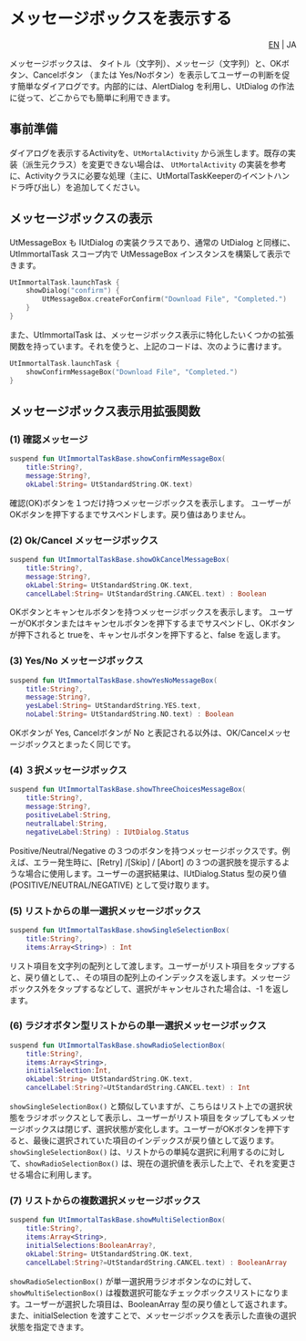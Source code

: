 # メッセージボックスを表示する
<div align="right">
<a href="./messagebox.md">EN</a> | JA
</div>

メッセージボックスは、
タイトル（文字列）、メッセージ（文字列）と、OKボタン、Cancelボタン （または Yes/Noボタン）を表示してユーザーの判断を促す簡単なダイアログです。内部的には、AlertDialog を利用し、UtDialog の作法に従って、どこからでも簡単に利用できます。


## 事前準備

ダイアログを表示するActivityを、`UtMortalActivity` から派生します。既存の実装（派生元クラス）を変更できない場合は、 `UtMortalActivity` の実装を参考に、Activityクラスに必要な処理（主に、UtMortalTaskKeeperのイベントハンドラ呼び出し）を追加してください。

## メッセージボックスの表示

UtMessageBox も IUtDialog の実装クラスであり、通常の UtDialog と同様に、
UtImmortalTask スコープ内で UtMessageBox インスタンスを構築して表示できます。

```kotlin
UtImmortalTask.launchTask {
    showDialog("confirm") { 
        UtMessageBox.createForConfirm("Download File", "Completed.") 
    }
}
```

また、UtImmortalTask は、メッセージボックス表示に特化したいくつかの拡張関数を持っています。それを使うと、上記のコードは、次のように書けます。

```kotlin
UtImmortalTask.launchTask {
    showConfirmMessageBox("Download File", "Completed.") 
}
```

## メッセージボックス表示用拡張関数

### (1) 確認メッセージ
```kotlin
suspend fun UtImmortalTaskBase.showConfirmMessageBox(
    title:String?, 
    message:String?, 
    okLabel:String= UtStandardString.OK.text)
```
確認(OK)ボタンを１つだけ持つメッセージボックスを表示します。
ユーザーがOKボタンを押下するまでサスペンドします。戻り値はありません。

### (2) Ok/Cancel メッセージボックス

```kotlin
suspend fun UtImmortalTaskBase.showOkCancelMessageBox(
    title:String?, 
    message:String?, 
    okLabel:String= UtStandardString.OK.text, 
    cancelLabel:String= UtStandardString.CANCEL.text) : Boolean
```
OKボタンとキャンセルボタンを持つメッセージボックスを表示します。
ユーザーがOKボタンまたはキャンセルボタンを押下するまでサスペンドし、OKボタンが押下されると trueを、キャンセルボタンを押下すると、false を返します。

### (3) Yes/No メッセージボックス

```kotlin
suspend fun UtImmortalTaskBase.showYesNoMessageBox(
    title:String?, 
    message:String?, 
    yesLabel:String= UtStandardString.YES.text, 
    noLabel:String= UtStandardString.NO.text) : Boolean
```
OKボタンが Yes, Cancelボタンが No と表記される以外は、OK/Cancelメッセージボックスとまったく同じです。

### (4) ３択メッセージボックス

```kotlin
suspend fun UtImmortalTaskBase.showThreeChoicesMessageBox(
    title:String?, 
    message:String?, 
    positiveLabel:String, 
    neutralLabel:String, 
    negativeLabel:String) : IUtDialog.Status
```

Positive/Neutral/Negative の３つのボタンを持つメッセージボックスです。例えば、エラー発生時に、\[Retry\] /\[Skip\] / \[Abort\] の３つの選択肢を提示するような場合に使用します。ユーザーの選択結果は、IUtDialog.Status 型の戻り値 (POSITIVE/NEUTRAL/NEGATIVE) として受け取ります。

### (5) リストからの単一選択メッセージボックス

```kotlin
suspend fun UtImmortalTaskBase.showSingleSelectionBox(
    title:String?, 
    items:Array<String>) : Int
```
リスト項目を文字列の配列として渡します。ユーザーがリスト項目をタップすると、戻り値として、、その項目の配列上のインデックスを返します。メッセージボックス外をタップするなどして、選択がキャンセルされた場合は、-1 を返します。

### (6) ラジオボタン型リストからの単一選択メッセージボックス

```kotlin
suspend fun UtImmortalTaskBase.showRadioSelectionBox(
    title:String?, 
    items:Array<String>, 
    initialSelection:Int, 
    okLabel:String= UtStandardString.OK.text, 
    cancelLabel:String?=UtStandardString.CANCEL.text) : Int
```

`showSingleSelectionBox()` と類似していますが、こちらはリスト上での選択状態をラジオボックスとして表示し、ユーザーがリスト項目をタップしてもメッセージボックスは閉じず、選択状態が変化します。ユーザーがOKボタンを押下すると、最後に選択されていた項目のインデックスが戻り値として返ります。`showSingleSelectionBox()` は、リストからの単純な選択に利用するのに対して、`showRadioSelectionBox()` は、現在の選択値を表示した上で、それを変更させる場合に利用します。

### (7) リストからの複数選択メッセージボックス

```kotlin
suspend fun UtImmortalTaskBase.showMultiSelectionBox(
    title:String?, 
    items:Array<String>, 
    initialSelections:BooleanArray?, 
    okLabel:String= UtStandardString.OK.text, 
    cancelLabel:String?=UtStandardString.CANCEL.text) : BooleanArray
```

`showRadioSelectionBox()` が単一選択用ラジオボタンなのに対して、`showMultiSelectionBox()` は複数選択可能なチェックボックスリストになります。ユーザーが選択した項目は、BooleanArray 型の戻り値として返されます。また、initialSelection を渡すことで、メッセージボックスを表示した直後の選択状態を指定できます。





